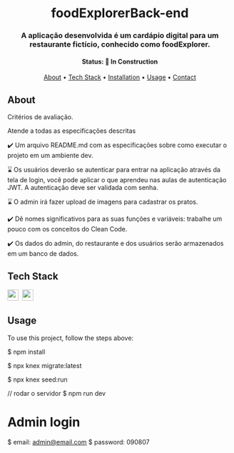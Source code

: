 <h1 align="center">
	foodExplorerBack-end
</h1>

<h3 align="center">
	A aplicação desenvolvida é um cardápio digital para um restaurante fictício, conhecido como foodExplorer.
</h3>

<h4 align="center">
	Status: 🚧 In Construction
</h4>

<p align="center">
	<a href="#about">About</a> •
	<a href="#tech-stack">Tech Stack</a> •
	<a href="#installation">Installation</a> •
	<a href="#usage">Usage</a> • 
	<a href="#contact">Contact</a> 
</p>

## About

Critérios de avaliação.

Atende a todas as especificações descritas

✔️ Um arquivo README.md com as especificações sobre como executar o projeto em um ambiente dev.

⌛ Os usuários deverão se autenticar para entrar na aplicação através da tela de login, você pode aplicar o que aprendeu nas aulas de autenticação JWT. A autenticação deve ser validada com senha.

⌛ O admin irá fazer upload de imagens para cadastrar os pratos.

✔️ Dê nomes significativos para as suas funções e variáveis: trabalhe um pouco com os conceitos do Clean Code.

✔️ Os dados do admin, do restaurante e dos usuários serão armazenados em um banco de dados.

## Tech Stack

<img src="https://img.shields.io/badge/Nodejs-05122A?style=flat&logo=node.js" alt="nodejs Badge" height="25">&nbsp;
<img src="https://img.shields.io/badge/React-05122A?style=flat&logo=react" alt="react Badge" height="25">&nbsp;

## Usage

To use this project, follow the steps above:

$ npm install

$ npx knex migrate:latest

$ npx knex seed:run

// rodar o servidor
$ npm run dev

# Admin login

$ email: admin@email.com
$ password: 090807
